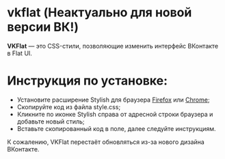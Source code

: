 # vkflat (Неактуально для новой версии ВК!)
**VKFlat** — это CSS-стили, позволяющие изменить интерфейс ВКонтакте в Flat UI.  
  
# Инструкция по установке:
* Установите расширение Stylish для браузера [Firefox](https://addons.mozilla.org/ru/firefox/addon/stylish/) или [Chrome](https://chrome.google.com/webstore/detail/stylish/fjnbnpbmkenffdnngjfgmeleoegfcffe?hl=ru);  
* Скопируйте код из файла style.css;
* Кликните по иконке Stylish справа от адресной строки браузера и добавьте новый стиль;
* Вставьте скопированный код в поле, далее следуйте инструкциям.

К сожалению, VKFlat перестаёт обновляться из-за нового дизайна ВКонтакте.
